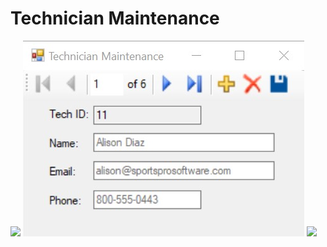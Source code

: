 # Technician Maintenance

![](image/TechSpecs1.jpg)
![](image/Technician_Maintenance.jpg)
![](image/TechSpecs2.jpg)
